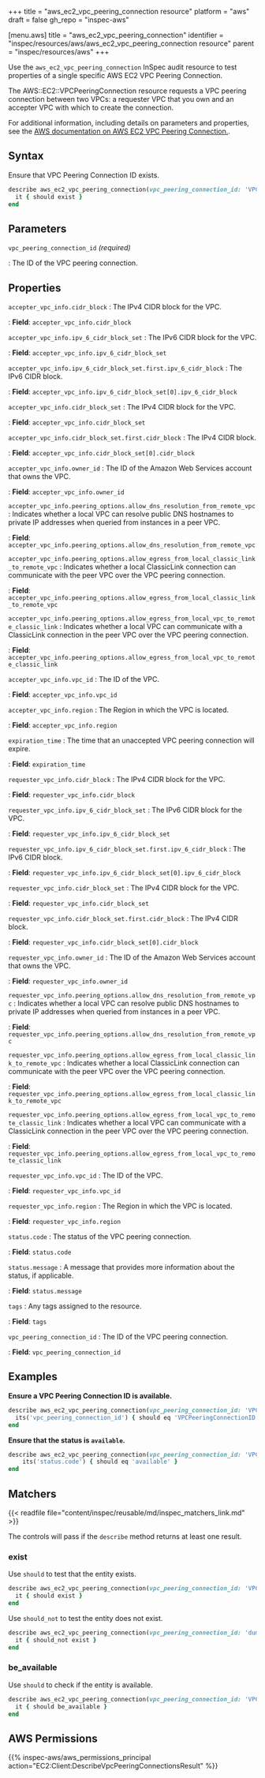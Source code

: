+++
title = "aws_ec2_vpc_peering_connection resource"
platform = "aws"
draft = false
gh_repo = "inspec-aws"

[menu.aws]
title = "aws_ec2_vpc_peering_connection"
identifier = "inspec/resources/aws/aws_ec2_vpc_peering_connection resource"
parent = "inspec/resources/aws"
+++

Use the `aws_ec2_vpc_peering_connection` InSpec audit resource to test properties of a single specific AWS EC2 VPC Peering Connection.

The AWS::EC2::VPCPeeringConnection resource requests a VPC peering connection between two VPCs: a requester VPC that you own and an accepter VPC with which to create the connection.

For additional information, including details on parameters and properties, see the [AWS documentation on AWS EC2 VPC Peering Connection.](https://docs.aws.amazon.com/AWSCloudFormation/latest/UserGuide/aws-resource-ec2-vpcpeeringconnection.html).

## Syntax

Ensure that VPC Peering Connection ID exists.

```ruby
describe aws_ec2_vpc_peering_connection(vpc_peering_connection_id: 'VPCPeeringConnectionID') do
  it { should exist }
end
```

## Parameters

`vpc_peering_connection_id` _(required)_

: The ID of the VPC peering connection.

## Properties

`accepter_vpc_info.cidr_block`
: The IPv4 CIDR block for the VPC.

: **Field**: `accepter_vpc_info.cidr_block`

`accepter_vpc_info.ipv_6_cidr_block_set`
: The IPv6 CIDR block for the VPC.

: **Field**: `accepter_vpc_info.ipv_6_cidr_block_set`

`accepter_vpc_info.ipv_6_cidr_block_set.first.ipv_6_cidr_block`
: The IPv6 CIDR block.

: **Field**: `accepter_vpc_info.ipv_6_cidr_block_set[0].ipv_6_cidr_block`

`accepter_vpc_info.cidr_block_set`
: The IPv4 CIDR block for the VPC.

: **Field**: `accepter_vpc_info.cidr_block_set`

`accepter_vpc_info.cidr_block_set.first.cidr_block`
: The IPv4 CIDR block.

: **Field**: `accepter_vpc_info.cidr_block_set[0].cidr_block`

`accepter_vpc_info.owner_id`
: The ID of the Amazon Web Services account that owns the VPC.

: **Field**: `accepter_vpc_info.owner_id`

`accepter_vpc_info.peering_options.allow_dns_resolution_from_remote_vpc`
: Indicates whether a local VPC can resolve public DNS hostnames to private IP addresses when queried from instances in a peer VPC.

: **Field**: `accepter_vpc_info.peering_options.allow_dns_resolution_from_remote_vpc`

`accepter_vpc_info.peering_options.allow_egress_from_local_classic_link_to_remote_vpc`
: Indicates whether a local ClassicLink connection can communicate with the peer VPC over the VPC peering connection.

: **Field**: `accepter_vpc_info.peering_options.allow_egress_from_local_classic_link_to_remote_vpc`

`accepter_vpc_info.peering_options.allow_egress_from_local_vpc_to_remote_classic_link`
: Indicates whether a local VPC can communicate with a ClassicLink connection in the peer VPC over the VPC peering connection.

: **Field**: `accepter_vpc_info.peering_options.allow_egress_from_local_vpc_to_remote_classic_link`

`accepter_vpc_info.vpc_id`
: The ID of the VPC.

: **Field**: `accepter_vpc_info.vpc_id`

`accepter_vpc_info.region`
: The Region in which the VPC is located.

: **Field**: `accepter_vpc_info.region`

`expiration_time`
: The time that an unaccepted VPC peering connection will expire.

: **Field**: `expiration_time`

`requester_vpc_info.cidr_block`
: The IPv4 CIDR block for the VPC.

: **Field**: `requester_vpc_info.cidr_block`

`requester_vpc_info.ipv_6_cidr_block_set`
: The IPv6 CIDR block for the VPC.

: **Field**: `requester_vpc_info.ipv_6_cidr_block_set`

`requester_vpc_info.ipv_6_cidr_block_set.first.ipv_6_cidr_block`
: The IPv6 CIDR block.

: **Field**: `requester_vpc_info.ipv_6_cidr_block_set[0].ipv_6_cidr_block`

`requester_vpc_info.cidr_block_set`
: The IPv4 CIDR block for the VPC.

: **Field**: `requester_vpc_info.cidr_block_set`

`requester_vpc_info.cidr_block_set.first.cidr_block`
: The IPv4 CIDR block.

: **Field**: `requester_vpc_info.cidr_block_set[0].cidr_block`

`requester_vpc_info.owner_id`
: The ID of the Amazon Web Services account that owns the VPC.

: **Field**: `requester_vpc_info.owner_id`

`requester_vpc_info.peering_options.allow_dns_resolution_from_remote_vpc`
: Indicates whether a local VPC can resolve public DNS hostnames to private IP addresses when queried from instances in a peer VPC.

: **Field**: `requester_vpc_info.peering_options.allow_dns_resolution_from_remote_vpc`

`requester_vpc_info.peering_options.allow_egress_from_local_classic_link_to_remote_vpc`
: Indicates whether a local ClassicLink connection can communicate with the peer VPC over the VPC peering connection.

: **Field**: `requester_vpc_info.peering_options.allow_egress_from_local_classic_link_to_remote_vpc`

`requester_vpc_info.peering_options.allow_egress_from_local_vpc_to_remote_classic_link`
: Indicates whether a local VPC can communicate with a ClassicLink connection in the peer VPC over the VPC peering connection.

: **Field**: `requester_vpc_info.peering_options.allow_egress_from_local_vpc_to_remote_classic_link`

`requester_vpc_info.vpc_id`
: The ID of the VPC.

: **Field**: `requester_vpc_info.vpc_id`

`requester_vpc_info.region`
: The Region in which the VPC is located.

: **Field**: `requester_vpc_info.region`

`status.code`
: The status of the VPC peering connection.

: **Field**: `status.code`

`status.message`
: A message that provides more information about the status, if applicable.

: **Field**: `status.message`

`tags`
: Any tags assigned to the resource.

: **Field**: `tags`

`vpc_peering_connection_id`
: The ID of the VPC peering connection.

: **Field**: `vpc_peering_connection_id`

## Examples

**Ensure a VPC Peering Connection ID is available.**

```ruby
describe aws_ec2_vpc_peering_connection(vpc_peering_connection_id: 'VPCPeeringConnectionID') do
  its('vpc_peering_connection_id') { should eq 'VPCPeeringConnectionID' }
end
```

**Ensure that the status is `available`.**

```ruby
describe aws_ec2_vpc_peering_connection(vpc_peering_connection_id: 'VPCPeeringConnectionID') do
    its('status.code') { should eq 'available' }
end
```

## Matchers

{{< readfile file="content/inspec/reusable/md/inspec_matchers_link.md" >}}

The controls will pass if the `describe` method returns at least one result.

### exist

Use `should` to test that the entity exists.

```ruby
describe aws_ec2_vpc_peering_connection(vpc_peering_connection_id: 'VPCPeeringConnectionID') do
  it { should exist }
end
```

Use `should_not` to test the entity does not exist.

```ruby
describe aws_ec2_vpc_peering_connection(vpc_peering_connection_id: 'dummy') do
  it { should_not exist }
end
```

### be_available

Use `should` to check if the entity is available.

```ruby
describe aws_ec2_vpc_peering_connection(vpc_peering_connection_id: 'VPCPeeringConnectionID') do
  it { should be_available }
end
```

## AWS Permissions

{{% inspec-aws/aws_permissions_principal action="EC2:Client:DescribeVpcPeeringConnectionsResult" %}}
